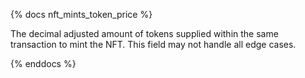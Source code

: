 {% docs nft_mints_token_price %}

The decimal adjusted amount of tokens supplied within the same transaction to mint the NFT. This field may not handle all edge cases.

{% enddocs %}
